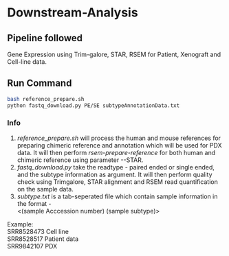 # Downstream-Analysis

## Pipeline followed   
Gene Expression using Trim-galore, STAR, RSEM for Patient, Xenograft and Cell-line data.

## Run Command 
```bash
bash reference_prepare.sh
python fastq_download.py PE/SE subtypeAnnotationData.txt
```

### Info
1. *reference_prepare.sh* will process the human and mouse references for preparing chimeric reference and annotation which will be used for PDX data. It will then perform *rsem-prepare-reference* for both human and chimeric reference using parameter --STAR. 
2. *fastq_download.py* take the readtype - paired ended or single ended, and the subtype information as argument. It will then perform quality check using Trimgalore, STAR alignment and RSEM read quantification on the sample data. 
3. *subtype.txt* is a tab-seperated file which contain sample information in the format -  
<(sample Acccession number) (sample subtype)>

  Example:<br />
    SRR8528473	Cell line <br />
    SRR8528517	Patient data <br />
    SRR9842107	PDX <br />






